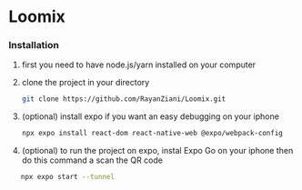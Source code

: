 # Loomix

### Installation

1. first you need to have node.js/yarn installed on your computer

2. clone the project in your directory 
   ```bash
   git clone https://github.com/RayanZiani/Loomix.git
   ```

3. (optional) install expo if you want an easy debugging on your iphone
   ```bash
   npx expo install react-dom react-native-web @expo/webpack-config
   ```
4. (optional) to run the project on expo, instal Expo Go on your iphone then do this command a scan the QR code
```bash
   npx expo start --tunnel
   ```